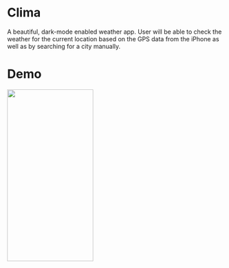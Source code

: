 # Clima

A beautiful, dark-mode enabled weather app. User will be able to check the weather for the current location based on the GPS data from the iPhone as well as by searching for a city manually.



# Demo
<img src="https://user-images.githubusercontent.com/36856709/131015207-e1fdd0d8-1c6e-4098-ac2b-945fb328b7f3.gif" align="left" width="200" height="400" />

